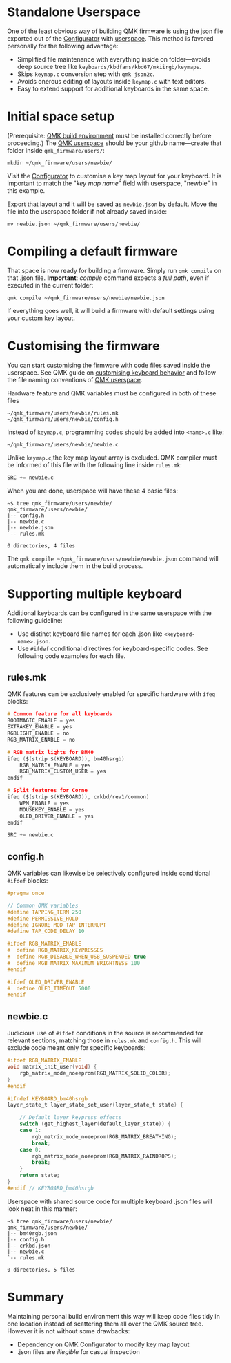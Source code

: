# Standalone Userspace

One of the least obvious way of building QMK firmware is using the json file exported out of the [Configurator](https://config.qmk.fm/) with [userspace](https://docs.qmk.fm/#/feature_userspace). This method is favored personally for the following advantage:

* Simplified file maintenance with everything inside on folder—avoids deep source tree like `keyboards/kbdfans/kbd67/mkiirgb/keymaps`.
* Skips `keymap.c` conversion step with `qmk json2c`. 
* Avoids onerous editing of layouts inside `keymap.c` with text editors.
* Easy to extend support for additional keyboards in the same space.


# Initial space setup
(Prerequisite: [QMK build environment](https://docs.qmk.fm/#/newbs_getting_started) must be installed correctly before proceeding.) The [QMK userspace](https://docs.qmk.fm/#/feature_userspace) should be your github name—create that folder inside `qmk_firmware/users/`:
```
mkdir ~/qmk_firmware/users/newbie/
```
Visit the [Configurator](https://config.qmk.fm/) to customise a key map layout for your keyboard. It is important to match the "*key map name*" field with userspace, "newbie" in this example. 

Export that layout and it will be saved as `newbie.json` by default. Move the file into the userspace folder if not already saved inside:
```
mv newbie.json ~/qmk_firmware/users/newbie/
```


# Compiling a default firmware
That space is now ready for building a firmware. Simply run `qmk compile` on that .json file. **Important**: *compile* command expects a *full path*, even if executed in the current folder:
```
qmk compile ~/qmk_firmware/users/newbie/newbie.json
```
If everything goes well, it will build a firmware with default settings using your custom key layout.


# Customising the firmware
You can start customising the firmware with code files saved inside the userspace. See QMK guide on [customising keyboard behavior](https://docs.qmk.fm/#/custom_quantum_functions) and follow the file naming conventions of [QMK userspace](https://docs.qmk.fm/#/feature_userspace).

Hardware feature and QMK variables must be configured in both of these files
```
~/qmk_firmware/users/newbie/rules.mk
~/qmk_firmware/users/newbie/config.h
```
Instead of `keymap.c`, programming codes should be added into `<name>.c` like:
```
~/qmk_firmware/users/newbie/newbie.c
```
Unlike `keymap.c`,the key map layout array is excluded. QMK compiler must be informed of this file with the following line inside `rules.mk`:
```c
SRC += newbie.c
```
When you are done, userspace will have these 4 basic files:
```
~$ tree qmk_firmware/users/newbie/
qmk_firmware/users/newbie/
|-- config.h
|-- newbie.c
|-- newbie.json
`-- rules.mk

0 directories, 4 files
```
The `qmk compile ~/qmk_firmware/users/newbie/newbie.json` command will automatically include them in the build process.


# Supporting multiple keyboard
Additional keyboards can be configured in the same userspace with the following guideline:
* Use distinct keyboard file names for each .json like `<keyboard-name>.json`.
* Use `#ifdef` conditional directives for keyboard-specific codes.
See following code examples for each file.

## rules.mk
QMK features can be exclusively enabled for specific hardware with `ifeq` blocks:
```c
# Common feature for all keyboards
BOOTMAGIC_ENABLE = yes
EXTRAKEY_ENABLE = yes
RGBLIGHT_ENABLE = no
RGB_MATRIX_ENABLE = no

# RGB matrix lights for BM40
ifeq ($(strip $(KEYBOARD)), bm40hsrgb)
    RGB_MATRIX_ENABLE = yes
    RGB_MATRIX_CUSTOM_USER = yes
endif

# Split features for Corne
ifeq ($(strip $(KEYBOARD)), crkbd/rev1/common)
    WPM_ENABLE = yes
    MOUSEKEY_ENABLE = yes
    OLED_DRIVER_ENABLE = yes
endif

SRC += newbie.c
```

## config.h
QMK variables can likewise be selectively configured inside conditional `#ifdef` blocks:
```c
#pragma once

// Common QMK variables
#define TAPPING_TERM 250
#define PERMISSIVE_HOLD
#define IGNORE_MOD_TAP_INTERRUPT
#define TAP_CODE_DELAY 10

#ifdef RGB_MATRIX_ENABLE
#  define RGB_MATRIX_KEYPRESSES
#  define RGB_DISABLE_WHEN_USB_SUSPENDED true
#  define RGB_MATRIX_MAXIMUM_BRIGHTNESS 100
#endif

#ifdef OLED_DRIVER_ENABLE
#  define OLED_TIMEOUT 5000
#endif
```

## newbie.c
Judicious use of `#ifdef` conditions in the source is recommended for relevant sections, matching those in `rules.mk` and `config.h`. This will exclude code meant only for specific keyboards:
```c
#ifdef RGB_MATRIX_ENABLE
void matrix_init_user(void) {
    rgb_matrix_mode_noeeprom(RGB_MATRIX_SOLID_COLOR);
}
#endif

#ifndef KEYBOARD_bm40hsrgb
layer_state_t layer_state_set_user(layer_state_t state) {

    // Default layer keypress effects
    switch (get_highest_layer(default_layer_state)) {
    case 1:
        rgb_matrix_mode_noeeprom(RGB_MATRIX_BREATHING);
        break;
    case 0:
        rgb_matrix_mode_noeeprom(RGB_MATRIX_RAINDROPS);
        break;
    }
    return state;
}
#endif // KEYBOARD_bm40hsrgb
```


Userspace with shared source code for multiple keyboard .json files will look neat in this manner:
```
~$ tree qmk_firmware/users/newbie/
qmk_firmware/users/newbie/
|-- bm40rgb.json
|-- config.h
|-- crkbd.json
|-- newbie.c
`-- rules.mk

0 directories, 5 files
```


# Summary
Maintaining personal build environment this way will keep code files tidy in one location instead of scattering them all over the QMK source tree. However it is not without some drawbacks:
* Dependency on QMK Configurator to modify key map layout
* .json files are *illegible* for casual inspection
